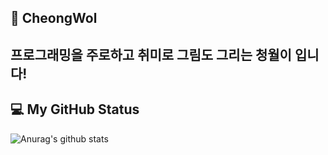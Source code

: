 ## 🦊 CheongWol
프로그래밍을 주로하고 취미로 그림도 그리는 청월이 입니다!
--
## 💻 My GitHub Status
![Anurag's github stats](https://github-readme-stats.vercel.app/api?username=cheongwoli&show_icons=true)


